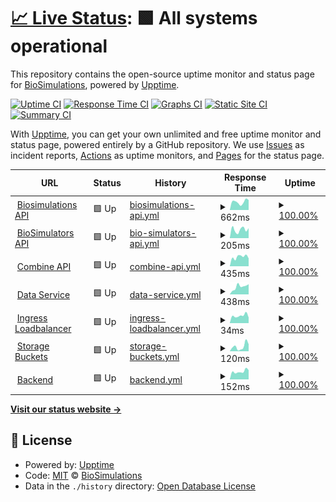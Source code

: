 # [📈 Live Status](https://status.biosimulations.org): <!--live status--> **🟩 All systems operational**

This repository contains the open-source uptime monitor and status page for [BioSimulations](https://biosimulations.org), powered by [Upptime](https://github.com/upptime/upptime).

[![Uptime CI](https://github.com/biosimulations/status-monitor/workflows/Uptime%20CI/badge.svg)](https://github.com/biosimulations/status-monitor/actions?query=workflow%3A%22Uptime+CI%22)
[![Response Time CI](https://github.com/biosimulations/status-monitor/workflows/Response%20Time%20CI/badge.svg)](https://github.com/biosimulations/status-monitor/actions?query=workflow%3A%22Response+Time+CI%22)
[![Graphs CI](https://github.com/biosimulations/status-monitor/workflows/Graphs%20CI/badge.svg)](https://github.com/biosimulations/status-monitor/actions?query=workflow%3A%22Graphs+CI%22)
[![Static Site CI](https://github.com/biosimulations/status-monitor/workflows/Static%20Site%20CI/badge.svg)](https://github.com/biosimulations/status-monitor/actions?query=workflow%3A%22Static+Site+CI%22)
[![Summary CI](https://github.com/biosimulations/status-monitor/workflows/Summary%20CI/badge.svg)](https://github.com/biosimulations/status-monitor/actions?query=workflow%3A%22Summary+CI%22)

With [Upptime](https://upptime.js.org), you can get your own unlimited and free uptime monitor and status page, powered entirely by a GitHub repository. We use [Issues](https://github.com/biosimulations/status-monitor/issues) as incident reports, [Actions](https://github.com/biosimulations/status-monitor/actions) as uptime monitors, and [Pages](https://status.biosimulations.org) for the status page.

<!--start: status pages-->
<!-- This summary is generated by Upptime (https://github.com/upptime/upptime) -->
<!-- Do not edit this manually, your changes will be overwritten -->
<!-- prettier-ignore -->
| URL | Status | History | Response Time | Uptime |
| --- | ------ | ------- | ------------- | ------ |
| <img alt="" src="https://favicons.githubusercontent.com/api.biosimulations.org" height="13"> [Biosimulations API](https://api.biosimulations.org/health/status) | 🟩 Up | [biosimulations-api.yml](https://github.com/biosimulations/status/commits/HEAD/history/biosimulations-api.yml) | <details><summary><img alt="Response time graph" src="./graphs/biosimulations-api/response-time-week.png" height="20"> 662ms</summary><br><a href="https://status.biosimulations.org/history/biosimulations-api"><img alt="Response time 964" src="https://img.shields.io/endpoint?url=https%3A%2F%2Fraw.githubusercontent.com%2Fbiosimulations%2Fstatus%2FHEAD%2Fapi%2Fbiosimulations-api%2Fresponse-time.json"></a><br><a href="https://status.biosimulations.org/history/biosimulations-api"><img alt="24-hour response time 844" src="https://img.shields.io/endpoint?url=https%3A%2F%2Fraw.githubusercontent.com%2Fbiosimulations%2Fstatus%2FHEAD%2Fapi%2Fbiosimulations-api%2Fresponse-time-day.json"></a><br><a href="https://status.biosimulations.org/history/biosimulations-api"><img alt="7-day response time 662" src="https://img.shields.io/endpoint?url=https%3A%2F%2Fraw.githubusercontent.com%2Fbiosimulations%2Fstatus%2FHEAD%2Fapi%2Fbiosimulations-api%2Fresponse-time-week.json"></a><br><a href="https://status.biosimulations.org/history/biosimulations-api"><img alt="30-day response time 853" src="https://img.shields.io/endpoint?url=https%3A%2F%2Fraw.githubusercontent.com%2Fbiosimulations%2Fstatus%2FHEAD%2Fapi%2Fbiosimulations-api%2Fresponse-time-month.json"></a><br><a href="https://status.biosimulations.org/history/biosimulations-api"><img alt="1-year response time 1080" src="https://img.shields.io/endpoint?url=https%3A%2F%2Fraw.githubusercontent.com%2Fbiosimulations%2Fstatus%2FHEAD%2Fapi%2Fbiosimulations-api%2Fresponse-time-year.json"></a></details> | <details><summary><a href="https://status.biosimulations.org/history/biosimulations-api">100.00%</a></summary><a href="https://status.biosimulations.org/history/biosimulations-api"><img alt="All-time uptime 99.77%" src="https://img.shields.io/endpoint?url=https%3A%2F%2Fraw.githubusercontent.com%2Fbiosimulations%2Fstatus%2FHEAD%2Fapi%2Fbiosimulations-api%2Fuptime.json"></a><br><a href="https://status.biosimulations.org/history/biosimulations-api"><img alt="24-hour uptime 100.00%" src="https://img.shields.io/endpoint?url=https%3A%2F%2Fraw.githubusercontent.com%2Fbiosimulations%2Fstatus%2FHEAD%2Fapi%2Fbiosimulations-api%2Fuptime-day.json"></a><br><a href="https://status.biosimulations.org/history/biosimulations-api"><img alt="7-day uptime 100.00%" src="https://img.shields.io/endpoint?url=https%3A%2F%2Fraw.githubusercontent.com%2Fbiosimulations%2Fstatus%2FHEAD%2Fapi%2Fbiosimulations-api%2Fuptime-week.json"></a><br><a href="https://status.biosimulations.org/history/biosimulations-api"><img alt="30-day uptime 99.89%" src="https://img.shields.io/endpoint?url=https%3A%2F%2Fraw.githubusercontent.com%2Fbiosimulations%2Fstatus%2FHEAD%2Fapi%2Fbiosimulations-api%2Fuptime-month.json"></a><br><a href="https://status.biosimulations.org/history/biosimulations-api"><img alt="1-year uptime 99.74%" src="https://img.shields.io/endpoint?url=https%3A%2F%2Fraw.githubusercontent.com%2Fbiosimulations%2Fstatus%2FHEAD%2Fapi%2Fbiosimulations-api%2Fuptime-year.json"></a></details>
| <img alt="" src="https://favicons.githubusercontent.com/api.biosimulators.org" height="13"> [BioSimulators API](https://api.biosimulators.org/health) | 🟩 Up | [bio-simulators-api.yml](https://github.com/biosimulations/status/commits/HEAD/history/bio-simulators-api.yml) | <details><summary><img alt="Response time graph" src="./graphs/bio-simulators-api/response-time-week.png" height="20"> 205ms</summary><br><a href="https://status.biosimulations.org/history/bio-simulators-api"><img alt="Response time 250" src="https://img.shields.io/endpoint?url=https%3A%2F%2Fraw.githubusercontent.com%2Fbiosimulations%2Fstatus%2FHEAD%2Fapi%2Fbio-simulators-api%2Fresponse-time.json"></a><br><a href="https://status.biosimulations.org/history/bio-simulators-api"><img alt="24-hour response time 130" src="https://img.shields.io/endpoint?url=https%3A%2F%2Fraw.githubusercontent.com%2Fbiosimulations%2Fstatus%2FHEAD%2Fapi%2Fbio-simulators-api%2Fresponse-time-day.json"></a><br><a href="https://status.biosimulations.org/history/bio-simulators-api"><img alt="7-day response time 205" src="https://img.shields.io/endpoint?url=https%3A%2F%2Fraw.githubusercontent.com%2Fbiosimulations%2Fstatus%2FHEAD%2Fapi%2Fbio-simulators-api%2Fresponse-time-week.json"></a><br><a href="https://status.biosimulations.org/history/bio-simulators-api"><img alt="30-day response time 228" src="https://img.shields.io/endpoint?url=https%3A%2F%2Fraw.githubusercontent.com%2Fbiosimulations%2Fstatus%2FHEAD%2Fapi%2Fbio-simulators-api%2Fresponse-time-month.json"></a><br><a href="https://status.biosimulations.org/history/bio-simulators-api"><img alt="1-year response time 258" src="https://img.shields.io/endpoint?url=https%3A%2F%2Fraw.githubusercontent.com%2Fbiosimulations%2Fstatus%2FHEAD%2Fapi%2Fbio-simulators-api%2Fresponse-time-year.json"></a></details> | <details><summary><a href="https://status.biosimulations.org/history/bio-simulators-api">100.00%</a></summary><a href="https://status.biosimulations.org/history/bio-simulators-api"><img alt="All-time uptime 99.93%" src="https://img.shields.io/endpoint?url=https%3A%2F%2Fraw.githubusercontent.com%2Fbiosimulations%2Fstatus%2FHEAD%2Fapi%2Fbio-simulators-api%2Fuptime.json"></a><br><a href="https://status.biosimulations.org/history/bio-simulators-api"><img alt="24-hour uptime 100.00%" src="https://img.shields.io/endpoint?url=https%3A%2F%2Fraw.githubusercontent.com%2Fbiosimulations%2Fstatus%2FHEAD%2Fapi%2Fbio-simulators-api%2Fuptime-day.json"></a><br><a href="https://status.biosimulations.org/history/bio-simulators-api"><img alt="7-day uptime 100.00%" src="https://img.shields.io/endpoint?url=https%3A%2F%2Fraw.githubusercontent.com%2Fbiosimulations%2Fstatus%2FHEAD%2Fapi%2Fbio-simulators-api%2Fuptime-week.json"></a><br><a href="https://status.biosimulations.org/history/bio-simulators-api"><img alt="30-day uptime 100.00%" src="https://img.shields.io/endpoint?url=https%3A%2F%2Fraw.githubusercontent.com%2Fbiosimulations%2Fstatus%2FHEAD%2Fapi%2Fbio-simulators-api%2Fuptime-month.json"></a><br><a href="https://status.biosimulations.org/history/bio-simulators-api"><img alt="1-year uptime 99.92%" src="https://img.shields.io/endpoint?url=https%3A%2F%2Fraw.githubusercontent.com%2Fbiosimulations%2Fstatus%2FHEAD%2Fapi%2Fbio-simulators-api%2Fuptime-year.json"></a></details>
| <img alt="" src="https://favicons.githubusercontent.com/combine.api.biosimulations.org" height="13"> [Combine API](https://combine.api.biosimulations.org/health) | 🟩 Up | [combine-api.yml](https://github.com/biosimulations/status/commits/HEAD/history/combine-api.yml) | <details><summary><img alt="Response time graph" src="./graphs/combine-api/response-time-week.png" height="20"> 435ms</summary><br><a href="https://status.biosimulations.org/history/combine-api"><img alt="Response time 505" src="https://img.shields.io/endpoint?url=https%3A%2F%2Fraw.githubusercontent.com%2Fbiosimulations%2Fstatus%2FHEAD%2Fapi%2Fcombine-api%2Fresponse-time.json"></a><br><a href="https://status.biosimulations.org/history/combine-api"><img alt="24-hour response time 383" src="https://img.shields.io/endpoint?url=https%3A%2F%2Fraw.githubusercontent.com%2Fbiosimulations%2Fstatus%2FHEAD%2Fapi%2Fcombine-api%2Fresponse-time-day.json"></a><br><a href="https://status.biosimulations.org/history/combine-api"><img alt="7-day response time 435" src="https://img.shields.io/endpoint?url=https%3A%2F%2Fraw.githubusercontent.com%2Fbiosimulations%2Fstatus%2FHEAD%2Fapi%2Fcombine-api%2Fresponse-time-week.json"></a><br><a href="https://status.biosimulations.org/history/combine-api"><img alt="30-day response time 413" src="https://img.shields.io/endpoint?url=https%3A%2F%2Fraw.githubusercontent.com%2Fbiosimulations%2Fstatus%2FHEAD%2Fapi%2Fcombine-api%2Fresponse-time-month.json"></a><br><a href="https://status.biosimulations.org/history/combine-api"><img alt="1-year response time 460" src="https://img.shields.io/endpoint?url=https%3A%2F%2Fraw.githubusercontent.com%2Fbiosimulations%2Fstatus%2FHEAD%2Fapi%2Fcombine-api%2Fresponse-time-year.json"></a></details> | <details><summary><a href="https://status.biosimulations.org/history/combine-api">100.00%</a></summary><a href="https://status.biosimulations.org/history/combine-api"><img alt="All-time uptime 99.81%" src="https://img.shields.io/endpoint?url=https%3A%2F%2Fraw.githubusercontent.com%2Fbiosimulations%2Fstatus%2FHEAD%2Fapi%2Fcombine-api%2Fuptime.json"></a><br><a href="https://status.biosimulations.org/history/combine-api"><img alt="24-hour uptime 100.00%" src="https://img.shields.io/endpoint?url=https%3A%2F%2Fraw.githubusercontent.com%2Fbiosimulations%2Fstatus%2FHEAD%2Fapi%2Fcombine-api%2Fuptime-day.json"></a><br><a href="https://status.biosimulations.org/history/combine-api"><img alt="7-day uptime 100.00%" src="https://img.shields.io/endpoint?url=https%3A%2F%2Fraw.githubusercontent.com%2Fbiosimulations%2Fstatus%2FHEAD%2Fapi%2Fcombine-api%2Fuptime-week.json"></a><br><a href="https://status.biosimulations.org/history/combine-api"><img alt="30-day uptime 99.94%" src="https://img.shields.io/endpoint?url=https%3A%2F%2Fraw.githubusercontent.com%2Fbiosimulations%2Fstatus%2FHEAD%2Fapi%2Fcombine-api%2Fuptime-month.json"></a><br><a href="https://status.biosimulations.org/history/combine-api"><img alt="1-year uptime 99.79%" src="https://img.shields.io/endpoint?url=https%3A%2F%2Fraw.githubusercontent.com%2Fbiosimulations%2Fstatus%2FHEAD%2Fapi%2Fcombine-api%2Fuptime-year.json"></a></details>
| <img alt="" src="https://favicons.githubusercontent.com/data.biosimulations.org" height="13"> [Data Service](https://data.biosimulations.org/info) | 🟩 Up | [data-service.yml](https://github.com/biosimulations/status/commits/HEAD/history/data-service.yml) | <details><summary><img alt="Response time graph" src="./graphs/data-service/response-time-week.png" height="20"> 438ms</summary><br><a href="https://status.biosimulations.org/history/data-service"><img alt="Response time 547" src="https://img.shields.io/endpoint?url=https%3A%2F%2Fraw.githubusercontent.com%2Fbiosimulations%2Fstatus%2FHEAD%2Fapi%2Fdata-service%2Fresponse-time.json"></a><br><a href="https://status.biosimulations.org/history/data-service"><img alt="24-hour response time 288" src="https://img.shields.io/endpoint?url=https%3A%2F%2Fraw.githubusercontent.com%2Fbiosimulations%2Fstatus%2FHEAD%2Fapi%2Fdata-service%2Fresponse-time-day.json"></a><br><a href="https://status.biosimulations.org/history/data-service"><img alt="7-day response time 438" src="https://img.shields.io/endpoint?url=https%3A%2F%2Fraw.githubusercontent.com%2Fbiosimulations%2Fstatus%2FHEAD%2Fapi%2Fdata-service%2Fresponse-time-week.json"></a><br><a href="https://status.biosimulations.org/history/data-service"><img alt="30-day response time 396" src="https://img.shields.io/endpoint?url=https%3A%2F%2Fraw.githubusercontent.com%2Fbiosimulations%2Fstatus%2FHEAD%2Fapi%2Fdata-service%2Fresponse-time-month.json"></a><br><a href="https://status.biosimulations.org/history/data-service"><img alt="1-year response time 547" src="https://img.shields.io/endpoint?url=https%3A%2F%2Fraw.githubusercontent.com%2Fbiosimulations%2Fstatus%2FHEAD%2Fapi%2Fdata-service%2Fresponse-time-year.json"></a></details> | <details><summary><a href="https://status.biosimulations.org/history/data-service">100.00%</a></summary><a href="https://status.biosimulations.org/history/data-service"><img alt="All-time uptime 99.90%" src="https://img.shields.io/endpoint?url=https%3A%2F%2Fraw.githubusercontent.com%2Fbiosimulations%2Fstatus%2FHEAD%2Fapi%2Fdata-service%2Fuptime.json"></a><br><a href="https://status.biosimulations.org/history/data-service"><img alt="24-hour uptime 100.00%" src="https://img.shields.io/endpoint?url=https%3A%2F%2Fraw.githubusercontent.com%2Fbiosimulations%2Fstatus%2FHEAD%2Fapi%2Fdata-service%2Fuptime-day.json"></a><br><a href="https://status.biosimulations.org/history/data-service"><img alt="7-day uptime 100.00%" src="https://img.shields.io/endpoint?url=https%3A%2F%2Fraw.githubusercontent.com%2Fbiosimulations%2Fstatus%2FHEAD%2Fapi%2Fdata-service%2Fuptime-week.json"></a><br><a href="https://status.biosimulations.org/history/data-service"><img alt="30-day uptime 99.94%" src="https://img.shields.io/endpoint?url=https%3A%2F%2Fraw.githubusercontent.com%2Fbiosimulations%2Fstatus%2FHEAD%2Fapi%2Fdata-service%2Fuptime-month.json"></a><br><a href="https://status.biosimulations.org/history/data-service"><img alt="1-year uptime 99.90%" src="https://img.shields.io/endpoint?url=https%3A%2F%2Fraw.githubusercontent.com%2Fbiosimulations%2Fstatus%2FHEAD%2Fapi%2Fdata-service%2Fuptime-year.json"></a></details>
| <img alt="" src="https://favicons.githubusercontent.com/null" height="13"> [Ingress Loadbalancer](34.123.157.17) | 🟩 Up | [ingress-loadbalancer.yml](https://github.com/biosimulations/status/commits/HEAD/history/ingress-loadbalancer.yml) | <details><summary><img alt="Response time graph" src="./graphs/ingress-loadbalancer/response-time-week.png" height="20"> 34ms</summary><br><a href="https://status.biosimulations.org/history/ingress-loadbalancer"><img alt="Response time 37" src="https://img.shields.io/endpoint?url=https%3A%2F%2Fraw.githubusercontent.com%2Fbiosimulations%2Fstatus%2FHEAD%2Fapi%2Fingress-loadbalancer%2Fresponse-time.json"></a><br><a href="https://status.biosimulations.org/history/ingress-loadbalancer"><img alt="24-hour response time 32" src="https://img.shields.io/endpoint?url=https%3A%2F%2Fraw.githubusercontent.com%2Fbiosimulations%2Fstatus%2FHEAD%2Fapi%2Fingress-loadbalancer%2Fresponse-time-day.json"></a><br><a href="https://status.biosimulations.org/history/ingress-loadbalancer"><img alt="7-day response time 34" src="https://img.shields.io/endpoint?url=https%3A%2F%2Fraw.githubusercontent.com%2Fbiosimulations%2Fstatus%2FHEAD%2Fapi%2Fingress-loadbalancer%2Fresponse-time-week.json"></a><br><a href="https://status.biosimulations.org/history/ingress-loadbalancer"><img alt="30-day response time 34" src="https://img.shields.io/endpoint?url=https%3A%2F%2Fraw.githubusercontent.com%2Fbiosimulations%2Fstatus%2FHEAD%2Fapi%2Fingress-loadbalancer%2Fresponse-time-month.json"></a><br><a href="https://status.biosimulations.org/history/ingress-loadbalancer"><img alt="1-year response time 37" src="https://img.shields.io/endpoint?url=https%3A%2F%2Fraw.githubusercontent.com%2Fbiosimulations%2Fstatus%2FHEAD%2Fapi%2Fingress-loadbalancer%2Fresponse-time-year.json"></a></details> | <details><summary><a href="https://status.biosimulations.org/history/ingress-loadbalancer">100.00%</a></summary><a href="https://status.biosimulations.org/history/ingress-loadbalancer"><img alt="All-time uptime 100.00%" src="https://img.shields.io/endpoint?url=https%3A%2F%2Fraw.githubusercontent.com%2Fbiosimulations%2Fstatus%2FHEAD%2Fapi%2Fingress-loadbalancer%2Fuptime.json"></a><br><a href="https://status.biosimulations.org/history/ingress-loadbalancer"><img alt="24-hour uptime 100.00%" src="https://img.shields.io/endpoint?url=https%3A%2F%2Fraw.githubusercontent.com%2Fbiosimulations%2Fstatus%2FHEAD%2Fapi%2Fingress-loadbalancer%2Fuptime-day.json"></a><br><a href="https://status.biosimulations.org/history/ingress-loadbalancer"><img alt="7-day uptime 100.00%" src="https://img.shields.io/endpoint?url=https%3A%2F%2Fraw.githubusercontent.com%2Fbiosimulations%2Fstatus%2FHEAD%2Fapi%2Fingress-loadbalancer%2Fuptime-week.json"></a><br><a href="https://status.biosimulations.org/history/ingress-loadbalancer"><img alt="30-day uptime 100.00%" src="https://img.shields.io/endpoint?url=https%3A%2F%2Fraw.githubusercontent.com%2Fbiosimulations%2Fstatus%2FHEAD%2Fapi%2Fingress-loadbalancer%2Fuptime-month.json"></a><br><a href="https://status.biosimulations.org/history/ingress-loadbalancer"><img alt="1-year uptime 100.00%" src="https://img.shields.io/endpoint?url=https%3A%2F%2Fraw.githubusercontent.com%2Fbiosimulations%2Fstatus%2FHEAD%2Fapi%2Fingress-loadbalancer%2Fuptime-year.json"></a></details>
| <img alt="" src="https://favicons.githubusercontent.com/storage.googleapis.com" height="13"> [Storage Buckets](https://storage.googleapis.com/files.biosimulations.org/index.html) | 🟩 Up | [storage-buckets.yml](https://github.com/biosimulations/status/commits/HEAD/history/storage-buckets.yml) | <details><summary><img alt="Response time graph" src="./graphs/storage-buckets/response-time-week.png" height="20"> 120ms</summary><br><a href="https://status.biosimulations.org/history/storage-buckets"><img alt="Response time 359" src="https://img.shields.io/endpoint?url=https%3A%2F%2Fraw.githubusercontent.com%2Fbiosimulations%2Fstatus%2FHEAD%2Fapi%2Fstorage-buckets%2Fresponse-time.json"></a><br><a href="https://status.biosimulations.org/history/storage-buckets"><img alt="24-hour response time 29" src="https://img.shields.io/endpoint?url=https%3A%2F%2Fraw.githubusercontent.com%2Fbiosimulations%2Fstatus%2FHEAD%2Fapi%2Fstorage-buckets%2Fresponse-time-day.json"></a><br><a href="https://status.biosimulations.org/history/storage-buckets"><img alt="7-day response time 120" src="https://img.shields.io/endpoint?url=https%3A%2F%2Fraw.githubusercontent.com%2Fbiosimulations%2Fstatus%2FHEAD%2Fapi%2Fstorage-buckets%2Fresponse-time-week.json"></a><br><a href="https://status.biosimulations.org/history/storage-buckets"><img alt="30-day response time 99" src="https://img.shields.io/endpoint?url=https%3A%2F%2Fraw.githubusercontent.com%2Fbiosimulations%2Fstatus%2FHEAD%2Fapi%2Fstorage-buckets%2Fresponse-time-month.json"></a><br><a href="https://status.biosimulations.org/history/storage-buckets"><img alt="1-year response time 357" src="https://img.shields.io/endpoint?url=https%3A%2F%2Fraw.githubusercontent.com%2Fbiosimulations%2Fstatus%2FHEAD%2Fapi%2Fstorage-buckets%2Fresponse-time-year.json"></a></details> | <details><summary><a href="https://status.biosimulations.org/history/storage-buckets">100.00%</a></summary><a href="https://status.biosimulations.org/history/storage-buckets"><img alt="All-time uptime 99.93%" src="https://img.shields.io/endpoint?url=https%3A%2F%2Fraw.githubusercontent.com%2Fbiosimulations%2Fstatus%2FHEAD%2Fapi%2Fstorage-buckets%2Fuptime.json"></a><br><a href="https://status.biosimulations.org/history/storage-buckets"><img alt="24-hour uptime 100.00%" src="https://img.shields.io/endpoint?url=https%3A%2F%2Fraw.githubusercontent.com%2Fbiosimulations%2Fstatus%2FHEAD%2Fapi%2Fstorage-buckets%2Fuptime-day.json"></a><br><a href="https://status.biosimulations.org/history/storage-buckets"><img alt="7-day uptime 100.00%" src="https://img.shields.io/endpoint?url=https%3A%2F%2Fraw.githubusercontent.com%2Fbiosimulations%2Fstatus%2FHEAD%2Fapi%2Fstorage-buckets%2Fuptime-week.json"></a><br><a href="https://status.biosimulations.org/history/storage-buckets"><img alt="30-day uptime 100.00%" src="https://img.shields.io/endpoint?url=https%3A%2F%2Fraw.githubusercontent.com%2Fbiosimulations%2Fstatus%2FHEAD%2Fapi%2Fstorage-buckets%2Fuptime-month.json"></a><br><a href="https://status.biosimulations.org/history/storage-buckets"><img alt="1-year uptime 99.93%" src="https://img.shields.io/endpoint?url=https%3A%2F%2Fraw.githubusercontent.com%2Fbiosimulations%2Fstatus%2FHEAD%2Fapi%2Fstorage-buckets%2Fuptime-year.json"></a></details>
| <img alt="" src="https://favicons.githubusercontent.com/null" height="13"> [Backend](biosim-submit-ext.cam.uchc.edu) | 🟩 Up | [backend.yml](https://github.com/biosimulations/status/commits/HEAD/history/backend.yml) | <details><summary><img alt="Response time graph" src="./graphs/backend/response-time-week.png" height="20"> 152ms</summary><br><a href="https://status.biosimulations.org/history/backend"><img alt="Response time 63" src="https://img.shields.io/endpoint?url=https%3A%2F%2Fraw.githubusercontent.com%2Fbiosimulations%2Fstatus%2FHEAD%2Fapi%2Fbackend%2Fresponse-time.json"></a><br><a href="https://status.biosimulations.org/history/backend"><img alt="24-hour response time 133" src="https://img.shields.io/endpoint?url=https%3A%2F%2Fraw.githubusercontent.com%2Fbiosimulations%2Fstatus%2FHEAD%2Fapi%2Fbackend%2Fresponse-time-day.json"></a><br><a href="https://status.biosimulations.org/history/backend"><img alt="7-day response time 152" src="https://img.shields.io/endpoint?url=https%3A%2F%2Fraw.githubusercontent.com%2Fbiosimulations%2Fstatus%2FHEAD%2Fapi%2Fbackend%2Fresponse-time-week.json"></a><br><a href="https://status.biosimulations.org/history/backend"><img alt="30-day response time 117" src="https://img.shields.io/endpoint?url=https%3A%2F%2Fraw.githubusercontent.com%2Fbiosimulations%2Fstatus%2FHEAD%2Fapi%2Fbackend%2Fresponse-time-month.json"></a><br><a href="https://status.biosimulations.org/history/backend"><img alt="1-year response time 64" src="https://img.shields.io/endpoint?url=https%3A%2F%2Fraw.githubusercontent.com%2Fbiosimulations%2Fstatus%2FHEAD%2Fapi%2Fbackend%2Fresponse-time-year.json"></a></details> | <details><summary><a href="https://status.biosimulations.org/history/backend">100.00%</a></summary><a href="https://status.biosimulations.org/history/backend"><img alt="All-time uptime 99.97%" src="https://img.shields.io/endpoint?url=https%3A%2F%2Fraw.githubusercontent.com%2Fbiosimulations%2Fstatus%2FHEAD%2Fapi%2Fbackend%2Fuptime.json"></a><br><a href="https://status.biosimulations.org/history/backend"><img alt="24-hour uptime 100.00%" src="https://img.shields.io/endpoint?url=https%3A%2F%2Fraw.githubusercontent.com%2Fbiosimulations%2Fstatus%2FHEAD%2Fapi%2Fbackend%2Fuptime-day.json"></a><br><a href="https://status.biosimulations.org/history/backend"><img alt="7-day uptime 100.00%" src="https://img.shields.io/endpoint?url=https%3A%2F%2Fraw.githubusercontent.com%2Fbiosimulations%2Fstatus%2FHEAD%2Fapi%2Fbackend%2Fuptime-week.json"></a><br><a href="https://status.biosimulations.org/history/backend"><img alt="30-day uptime 99.94%" src="https://img.shields.io/endpoint?url=https%3A%2F%2Fraw.githubusercontent.com%2Fbiosimulations%2Fstatus%2FHEAD%2Fapi%2Fbackend%2Fuptime-month.json"></a><br><a href="https://status.biosimulations.org/history/backend"><img alt="1-year uptime 99.97%" src="https://img.shields.io/endpoint?url=https%3A%2F%2Fraw.githubusercontent.com%2Fbiosimulations%2Fstatus%2FHEAD%2Fapi%2Fbackend%2Fuptime-year.json"></a></details>

<!--end: status pages-->

[**Visit our status website →**](https://status.biosimulations.org)

## 📄 License

- Powered by: [Upptime](https://github.com/upptime/upptime)
- Code: [MIT](./LICENSE) © [BioSimulations](https://biosimulations.org)
- Data in the `./history` directory: [Open Database License](https://opendatacommons.org/licenses/odbl/1-0/)
